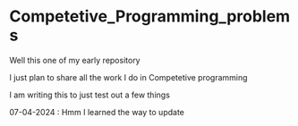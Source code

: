 # Competetive_Programming_problems

Well this one of my early repository

I just plan to share all the work I do in Competetive programming

I am writing this to just test out a few things

07-04-2024 : Hmm I learned the way to update